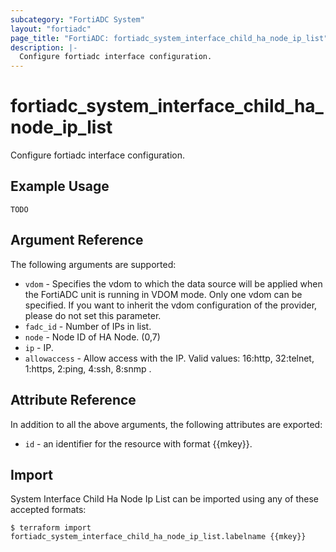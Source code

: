 ```yaml
---
subcategory: "FortiADC System"
layout: "fortiadc"
page_title: "FortiADC: fortiadc_system_interface_child_ha_node_ip_list"
description: |-
  Configure fortiadc interface configuration.
---
```


# fortiadc_system_interface_child_ha_node_ip_list
Configure fortiadc interface configuration.

## Example Usage
```hcl
TODO
```

## Argument Reference

The following arguments are supported:

* `vdom` - Specifies the vdom to which the data source will be applied when the FortiADC unit is running in VDOM mode. Only one vdom can be specified. If you want to inherit the vdom configuration of the provider, please do not set this parameter.
* `fadc_id` - Number of IPs in list.
* `node` - Node ID of HA Node. (0,7)
* `ip` - IP. 
* `allowaccess` - Allow access with the IP. Valid values: 16:http, 32:telnet, 1:https, 2:ping, 4:ssh, 8:snmp .

## Attribute Reference

In addition to all the above arguments, the following attributes are exported:
* `id` - an identifier for the resource with format {{mkey}}.

## Import
 System Interface Child Ha Node Ip List can be imported using any of these accepted formats:
```
$ terraform import fortiadc_system_interface_child_ha_node_ip_list.labelname {{mkey}}
```
